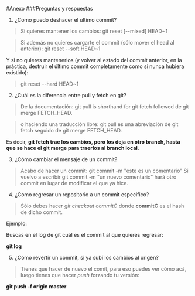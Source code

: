 #Anexo
###Preguntas y respuestas

1. ¿Como puedo deshacer el ultimo commit?
>Si quieres mantener los cambios:
git reset [--mixed] HEAD~1

>Si además no quieres cargarte el commit (sólo mover el head al anterior):
git reset --soft HEAD~1

Y si no quieres mantenerlos (y volver al estado del commit anterior, en la práctica, destruir el último commit completamente como si nunca hubiera existido):
>git reset --hard HEAD~1

2. ¿Cuál es la diferencia entre pull y fetch en git?
>De la documentación:
git pull is shorthand for git fetch followed de git merge FETCH_HEAD.

>o haciendo una traducción libre:
git pull es una abreviación de git fetch seguido de git merge FETCH_HEAD.

Es decir, **git fetch trae los cambios, pero los deja en otro branch, hasta que se hace el git merge para traerlos al branch local**.

3. ¿Cómo cambiar el mensaje de un commit?
>Acabo de hacer un commit:
git commit -m "este es un comentario"
>Si vuelvo a escribir git commit -m "un nuevo comentario" hará otro commit en lugar de modificar el que ya hice.

4. ¿Como regresar un repositorio a un commit especifico?
>Sólo debes hacer *git checkout commitC* donde **commitC** es el hash de dicho commit.

Ejemplo:

Buscas en el log de git cuál es el commit al que quieres regresar:

**git log**

5. ¿Cómo revertir un commit, si ya subí los cambios al origen?

>Tienes que hacer de nuevo el comit, para eso puedes ver cómo acá, luego tienes que hacer *push* forzando tu versión:

**git push -f origin master**

